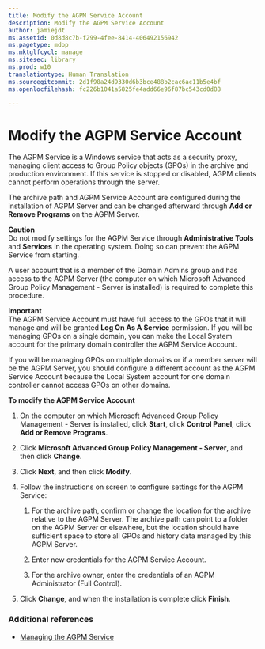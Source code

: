 ```yaml
---
title: Modify the AGPM Service Account
description: Modify the AGPM Service Account
author: jamiejdt
ms.assetid: 0d8d8c7b-f299-4fee-8414-406492156942
ms.pagetype: mdop
ms.mktglfcycl: manage
ms.sitesec: library
ms.prod: w10
translationtype: Human Translation
ms.sourcegitcommit: 2d1f98a24d9330d6b3bce488b2cac6ac11b5e4bf
ms.openlocfilehash: fc226b1041a5825fe4add66e96f87bc543cd0d88

---
```



# Modify the AGPM Service Account


The AGPM Service is a Windows service that acts as a security proxy, managing client access to Group Policy objects (GPOs) in the archive and production environment. If this service is stopped or disabled, AGPM clients cannot perform operations through the server.

The archive path and AGPM Service Account are configured during the installation of AGPM Server and can be changed afterward through **Add or Remove Programs** on the AGPM Server.

**Caution**  
Do not modify settings for the AGPM Service through **Administrative Tools** and **Services** in the operating system. Doing so can prevent the AGPM Service from starting.

 

A user account that is a member of the Domain Admins group and has access to the AGPM Server (the computer on which Microsoft Advanced Group Policy Management - Server is installed) is required to complete this procedure.

**Important**  
The AGPM Service Account must have full access to the GPOs that it will manage and will be granted **Log On As A Service** permission. If you will be managing GPOs on a single domain, you can make the Local System account for the primary domain controller the AGPM Service Account.

If you will be managing GPOs on multiple domains or if a member server will be the AGPM Server, you should configure a different account as the AGPM Service Account because the Local System account for one domain controller cannot access GPOs on other domains.

 

**To modify the AGPM Service Account**

1.  On the computer on which Microsoft Advanced Group Policy Management - Server is installed, click **Start**, click **Control Panel**, click **Add or Remove Programs**.

2.  Click **Microsoft Advanced Group Policy Management - Server**, and then click **Change**.

3.  Click **Next**, and then click **Modify**.

4.  Follow the instructions on screen to configure settings for the AGPM Service:

    1.  For the archive path, confirm or change the location for the archive relative to the AGPM Server. The archive path can point to a folder on the AGPM Server or elsewhere, but the location should have sufficient space to store all GPOs and history data managed by this AGPM Server.

    2.  Enter new credentials for the AGPM Service Account.

    3.  For the archive owner, enter the credentials of an AGPM Administrator (Full Control).

5.  Click **Change**, and when the installation is complete click **Finish**.

### Additional references

-   [Managing the AGPM Service](managing-the-agpm-service.md)

 

 








<!--HONumber=Jun16_HO4-->


